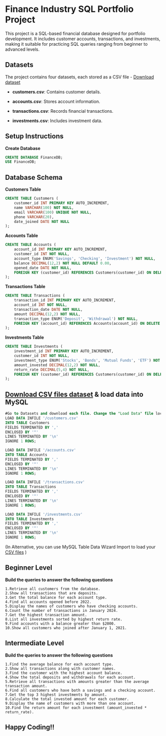 # Finance Industry SQL Portfolio Project

This project is a SQL-based financial database designed for portfolio development. It includes customer accounts, transactions, and investments, making it suitable for practicing SQL queries ranging from beginner to advanced levels.

## Datasets

The project contains four datasets, each stored as a CSV file - [Download dataset](https://github.com/amgfigueiredo/Projects/tree/8ad354134f5df79b8acc5e0d932b4724d5da8eee/SQL/Finance/dataset)

- **customers.csv**: Contains customer details.

- **accounts.csv**: Stores account information.

- **transactions.csv**: Records financial transactions.

- **investments.csv**: Includes investment data.

## Setup Instructions
**Create Database**
```sql
CREATE DATABASE FinanceDB;
USE FinanceDB;
```
## Database Schema
**Customers Table**
```sql
CREATE TABLE Customers (
    customer_id INT PRIMARY KEY AUTO_INCREMENT,
    name VARCHAR(100) NOT NULL,
    email VARCHAR(100) UNIQUE NOT NULL,
    phone VARCHAR(20),
    date_joined DATE NOT NULL
);
```
**Accounts Table**
```sql
CREATE TABLE Accounts (
    account_id INT PRIMARY KEY AUTO_INCREMENT,
    customer_id INT NOT NULL,
    account_type ENUM('Savings', 'Checking', 'Investment') NOT NULL,
    balance DECIMAL(12,2) NOT NULL DEFAULT 0.00,
    opened_date DATE NOT NULL,
    FOREIGN KEY (customer_id) REFERENCES Customers(customer_id) ON DELETE CASCADE
);
```
**Transactions Table**
```sql
CREATE TABLE Transactions (
    transaction_id INT PRIMARY KEY AUTO_INCREMENT,
    account_id INT NOT NULL,
    transaction_date DATE NOT NULL,
    amount DECIMAL(12,2) NOT NULL,
    transaction_type ENUM('Deposit', 'Withdrawal') NOT NULL,
    FOREIGN KEY (account_id) REFERENCES Accounts(account_id) ON DELETE CASCADE
);
```
**Investments Table**
```sql
CREATE TABLE Investments (
    investment_id INT PRIMARY KEY AUTO_INCREMENT,
    customer_id INT NOT NULL,
    investment_type ENUM('Stocks', 'Bonds', 'Mutual Funds', 'ETF') NOT NULL,
    amount_invested DECIMAL(12,2) NOT NULL,
    return_rate DECIMAL(5,4) NOT NULL,
    FOREIGN KEY (customer_id) REFERENCES Customers(customer_id) ON DELETE CASCADE
);
```
## [Download CSV files dataset](https://github.com/amgfigueiredo/Projects/tree/8ad354134f5df79b8acc5e0d932b4724d5da8eee/SQL/Finance/dataset) & load data into MySQL
```sql
#Go to Datasets and download each file. Change the "Load Data" file location
LOAD DATA INFILE '/customers.csv' 
INTO TABLE Customers 
FIELDS TERMINATED BY ',' 
ENCLOSED BY '"' 
LINES TERMINATED BY '\n' 
IGNORE 1 ROWS;

LOAD DATA INFILE '/accounts.csv' 
INTO TABLE Accounts 
FIELDS TERMINATED BY ',' 
ENCLOSED BY '"' 
LINES TERMINATED BY '\n' 
IGNORE 1 ROWS;

LOAD DATA INFILE '/transactions.csv' 
INTO TABLE Transactions 
FIELDS TERMINATED BY ',' 
ENCLOSED BY '"' 
LINES TERMINATED BY '\n' 
IGNORE 1 ROWS;

LOAD DATA INFILE '/investments.csv' 
INTO TABLE Investments 
FIELDS TERMINATED BY ',' 
ENCLOSED BY '"' 
LINES TERMINATED BY '\n' 
IGNORE 1 ROWS;
```
(In Alternative, you can use MySQL Table Data Wizard Import to load your [CSV files](https://github.com/amgfigueiredo/Projects/tree/8ad354134f5df79b8acc5e0d932b4724d5da8eee/SQL/Finance/dataset) )

## Beginner Level
**Build the queries to answer the following questions**
```
1.Retrieve all customers from the database.
2.Show all transactions that are deposits.
3.Get the total balance for each account type.
4.Find all accounts opened before 2022.
5.Display the names of customers who have checking accounts.
6.Count the number of transactions in January 2024.
7.Get the highest transaction amount.
8.List all investments sorted by highest return rate.
9.Find accounts with a balance greater than $2000.
10.Show all customers who joined after January 1, 2021.
```
## Intermediate Level
**Build the queries to answer the following questions**
```
1.Find the average balance for each account type.
2.Show all transactions along with customer names.
3.Find the customer with the highest account balance.
4.Show the total deposits and withdrawals for each account.
5.Retrieve all transactions with amounts greater than the average transaction amount.
6.Find all customers who have both a savings and a checking account.
7.Get the top 3 highest investments by amount.
8.Calculate the total invested amount for each customer.
9.Display the name of customers with more than one account.
10.Find the return amount for each investment (amount_invested * return_rate).
```

## Happy Coding!!
